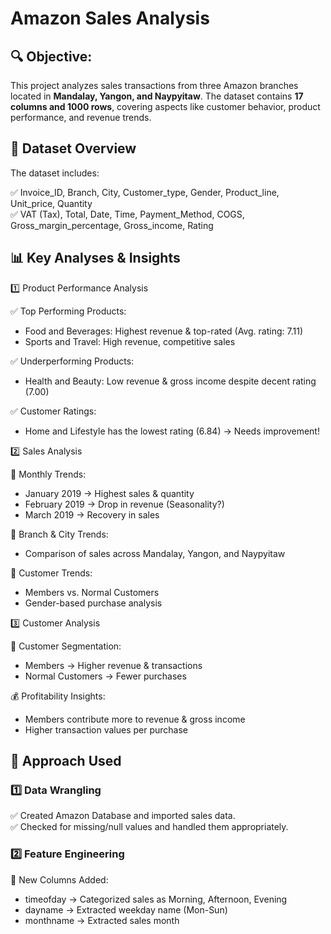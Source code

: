 # Amazon Sales Analysis

## 🔍 Objective:<br>
This project analyzes sales transactions from three Amazon branches located in **Mandalay, Yangon, and Naypyitaw**. The dataset contains **17 columns and 1000 rows**, covering aspects like customer behavior, product performance, and revenue trends.

## 📌 Dataset Overview<br>
The dataset includes:<br>

✅ Invoice_ID, Branch, City, Customer_type, Gender, Product_line, Unit_price, Quantity<br>
✅ VAT (Tax), Total, Date, Time, Payment_Method, COGS, Gross_margin_percentage, Gross_income, Rating<br>

## 📊 Key Analyses & Insights<br>

1️⃣ Product Performance Analysis<br>

✅ Top Performing Products:<br>

* Food and Beverages: Highest revenue & top-rated (Avg. rating: 7.11)
* Sports and Travel: High revenue, competitive sales
  
✅ Underperforming Products:

* Health and Beauty: Low revenue & gross income despite decent rating (7.00)

✅ Customer Ratings:

* Home and Lifestyle has the lowest rating (6.84) → Needs improvement!

2️⃣ Sales Analysis<br>

📅 Monthly Trends:

* January 2019 → Highest sales & quantity
* February 2019 → Drop in revenue (Seasonality?)
* March 2019 → Recovery in sales
  
📌 Branch & City Trends:

* Comparison of sales across Mandalay, Yangon, and Naypyitaw
  
👥 Customer Trends:

* Members vs. Normal Customers
* Gender-based purchase analysis

3️⃣ Customer Analysis<br>

👥 Customer Segmentation:

* Members → Higher revenue & transactions
* Normal Customers → Fewer purchases
  
💰 Profitability Insights:

* Members contribute more to revenue & gross income
* Higher transaction values per purchase

## 🔎 Approach Used

### 1️⃣ Data Wrangling

✅ Created Amazon Database and imported sales data.<br>
✅ Checked for missing/null values and handled them appropriately.

### 2️⃣ Feature Engineering

📌 New Columns Added:

* timeofday → Categorized sales as Morning, Afternoon, Evening
* dayname → Extracted weekday name (Mon-Sun)
* monthname → Extracted sales month
